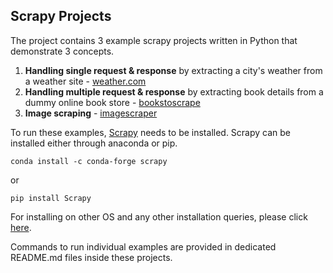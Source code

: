 ## Scrapy Projects

The project contains 3 example scrapy projects written in Python that demonstrate 3 concepts.  

1. **Handling single request & response** by extracting a city's weather from a weather site - [weather.com](https://github.com/karthikn2789/Scrapy-Projects/tree/master/weather)
2. **Handling multiple request & response** by extracting book details from a dummy online book store - [bookstoscrape](https://github.com/karthikn2789/Scrapy-Projects/tree/master/bookstoscrape)
3. **Image scraping** - [imagescraper](https://github.com/karthikn2789/Scrapy-Projects/tree/master/imagescraper)
   
To run these examples, [Scrapy](https://docs.scrapy.org/en/latest/) needs to be installed. Scrapy can be installed either through anaconda or pip.

`conda install -c conda-forge scrapy`

or

`pip install Scrapy`

For installing on other OS and any other installation queries, please click [here](https://docs.scrapy.org/en/latest/intro/install.html).

Commands to run individual examples are provided in dedicated README.md files inside these projects.